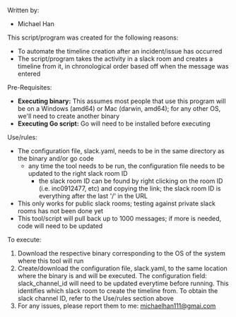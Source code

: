 Written by: 
- Michael Han

This script/program was created for the following reasons: 
- To automate the timeline creation after an incident/issue has occurred
- The script/program takes the activity in a slack room and creates a timeline from it, in chronological order based off when the message was entered

Pre-Requisites: 
- **Executing binary:** This assumes most people that use this program will be on a Windows (amd64)  or Mac (darwin, amd64); for any other OS, we'll need to create another binary
- **Executing Go script:** Go will need to be installed before executing

Use/rules: 
- The configuration file, slack.yaml, needs to be in the same directory as the binary and/or go code
  - any time the tool needs to be run, the configuration file needs to be updated to the right slack room ID
    - the slack room ID can be found by right clicking on the room ID (i.e. inc0912477, etc) and copying the link; the slack room ID
is everything after the last '/' in the URL
- This only works for public slack rooms; testing against private slack rooms has not been done yet 
- This tool/script will pull back up to 1000 messages; if more is needed, code will need to be updated

To execute: 
1. Download the respective binary corresponding to the OS of the system where this tool will run
2. Create/download the configuration file, slack.yaml, to the same location where the binary is and will be executed. The configuration field: slack_channel_id will need to be updated everytime before running. This identifies which slack room to create the timeline from. To obtain the slack channel ID, refer to the Use/rules section above
3. For any issues, please report them to me: michaelhan111@gmai.com
